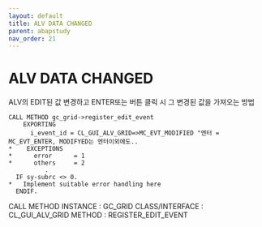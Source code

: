 ```yaml
---
layout: default
title: ALV DATA CHANGED
parent: abapstudy
nav_order: 21
---
```

# ALV DATA CHANGED
ALV의 EDIT된 값 변경하고 ENTER또는 버튼 클릭 시 그 변경된 값을 가져오는 방법

```abap
CALL METHOD gc_grid->register_edit_event
    EXPORTING
      i_event_id = CL_GUI_ALV_GRID=>MC_EVT_MODIFIED "엔터 = MC_EVT_ENTER, MODIFYED는 엔터이외에도..
*    EXCEPTIONS
*      error      = 1
*      others     = 2
          .
  IF sy-subrc <> 0.
*   Implement suitable error handling here
  ENDIF.
```

CALL METHOD
INSTANCE : GC_GRID
CLASS/INTERFACE : CL_GUI_ALV_GRID
METHOD : REGISTER_EDIT_EVENT
